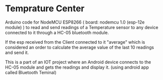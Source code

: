 # Temprature Center

Arduino code for NodeMCU ESP8266 ( board: nodemcu 1.0 (esp-12e module) ) to read and send readings of a Temperature sensor to any device connected to it through a HC-05 bluetooth module.

If the esp received from the Client connected to it "average" which is considered an order to calculate the average value of the last 10 readings and send it. 

This is a part of an IOT project where an Android device connects to the HC-05 module and gets the readings and display it. (using android app called Bluetooth Teminal)
